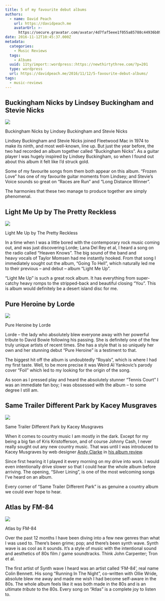 ```yaml
---
title: 5 of my favourite debut albums
authors:
  - name: David Peach
    url: https://davidpeach.me
    avatarUrl: >-
      https://secure.gravatar.com/avatar/4d7faf5eee1f055a85788c44936b8995eaab6dfb004e7854ec747ccb272e91ee?s=96&d=mm&r=g
date: 2016-11-12T10:45:37.000Z
metadata:
  categories:
    - Music Reviews
  tags:
    - Albums
  uuid: 11ty/import::wordpress::https://newthirtythree.com/?p=201
  type: wordpress
  url: https://davidpeach.me/2016/11/12/5-favourite-debut-albums/
tags:
  - music-reviews
---
```

## Buckingham Nicks by Lindsey Buckingham and Stevie Nicks

![](https://davidpeach.me/wp-content/uploads/2019/05/Buckingham-Nicks.jpg)

Buckingham Nicks by Lindsey Buckingham and Stevie Nicks

Lindsey Buckingham and Stevie Nicks joined Fleetwood Mac in 1974 to make its ninth, and most well-known, line up. But just the year before, the two had recorded an album together called “Buckingham Nicks”. As a guitar player I was hugely inspired by Lindsey Buckingham, so when I found out about this album it felt like I’d struck gold.

Some of my favourite songs from them both appear on this album. “Frozen Love” has one of my favourite guitar moments from Lindsey; and Stevie’s Voice sounds so great on “Races are Run” and “Long Distance Winner”.

The harmonies that these two manage to produce together are simply phenomenal. 

## Light Me Up by The Pretty Reckless

![](https://davidpeach.me/wp-content/uploads/2019/05/Light-Me-Up-by-The-Pretty-Reckless.jpg)

Light Me Up by The Pretty Reckless

In a time when I was a little bored with the contemporary rock music coming out, and was just discovering Lorde; Lana Del Rey et al, I heard a song on the radio called “Heaven Knows”. The big sound of the band and heavy vocals of Taylor Momsen had me instantly hooked. From that song I immediately sought out the album, “Going To Hell”, which naturally led me to their previous – and debut – album “Light Me Up”.

“Light Me Up” is such a great rock album. It has everything from super-catchy heavy romps to the stripped-back and beautiful closing “You”. This is album would definitely be a desert island disc for me. 

## Pure Heroine by Lorde

![](https://davidpeach.me/wp-content/uploads/2019/05/Pure-Heroine-by-Lorde.jpg)

Pure Heroine by Lorde

Lorde – the lady who absolutely blew everyone away with her powerful tribute to David Bowie following his passing. She is definitely one of the few truly unique artists of recent times. She has a style that is so uniquely her own and her stunning debut “Pure Heroine” is a testiment to that.

The biggest hit off the album is undoubtedly “Royals”, which is where I had my first taste. Well, to be more precise it was Weird Al Yankovic’s parody cover “Foil” which led to my looking for the origin of the song.

As soon as I pressed play and heard the absolutely stunner “Tennis Court” I was an immediate fan boy; I was obssessed with the album – to some degree I still am. 

## Same Trailer Different Park by Kacey Musgraves

![](https://davidpeach.me/wp-content/uploads/2019/05/Same-Trailer-Different-Park-by-Kacey-Musgraves.jpg)

Same Trailer Different Park by Kacey Musgraves

When it comes to country music I am mostly in the dark. Except for my being a big fan of Kris Kristofferson, and of course Johnny Cash, I never really sought out any new country music. That was until I was introduced to Kacey Musgraves by web designer [Andy Clarke](https://stuffandnonsense.co.uk/) in [his album review](https://stuffandnonsense.co.uk/blog/about/this-englishmans-top-five-country-music-albums-of-2013).

Since first hearing it I played it every morning on my drive into work. I would even intentionally drive slower so that I could hear the whole album before arriving. The opening, “Silver Lining”, is one of the most welcoming songs I’ve heard on an album.

Every corner of “Same Trailer Different Park” is as genuine a country album we could ever hope to hear.

## Atlas by FM-84

![](https://davidpeach.me/wp-content/uploads/2019/05/Atlas-by-FM-84.jpg)

Atlas by FM-84

Over the past 12 months I have been diving into a few new genres than what I was used to. There’s been grime; pop; and there’s been synth wave. Synth wave is as cool as it sounds. It’s a style of music with the intentional sound and aesthetics of 80s film / game soundtracks. Think John Carpenter; Tron et al.

The first artist of Synth wave I heard was an artist called ‘FM-84’, real name Colin Bennett. His song “Running In The Night”, co-written with Ollie Wride, absolute blew me away and made me wish I had become self-aware in the 80s. The whole album feels like it was both made in the 80s and is an ultimate _tribute_ to the 80s. Every song on “Atlas” is a complete joy to listen to.